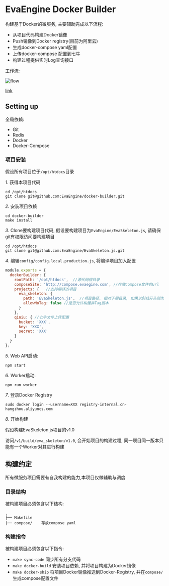 # EvaEngine Docker Builder

构建基于Docker的微服务, 主要辅助完成以下流程:

- 从项目代码构建Docker镜像
- Push镜像到Docker registry(目前为阿里云)
- 生成docker-compose yaml配置
- 上传docker-compose 配置到七牛
- 构建过程提供实时Log查询接口

工作流:

![flow](https://www.websequencediagrams.com/cgi-bin/cdraw?lz=TG9jYWwtPkNJOiBnaXQgdGFnIC1hIHYxLjAKQ0ktPkJ1aWxkZXIgQVBJOiBHRVQgL3YxL2J1aWxkL3Byb2plY3QvdjEKAB8HACUKUXVldWU6IGNyZWF0ZSB0YXNrIAAdCAAWBgBQCldvcmtlcjogAFAFIGltYWdlcwAjCQAXBi0-RG9ja2VyIFJlZ2lzdHJ5OiBwdXNoABUYQ0ROOiB1cGxvYWQgY29tcG9zZS55bWwKQ0ROLT5Qcm9kdWN0aW9uOiBkb3duABURAFwPACIQY2tlci0ATwcgdXA&s=modern-blue)

[link](https://www.websequencediagrams.com/?lz=TG9jYWwtPkNJOiBnaXQgdGFnIC1hIHYxLjAKQ0ktPkJ1aWxkZXIgQVBJOiBHRVQgL3YxL2J1aWxkL3Byb2plY3QvdjEKAB8HACUKUXVldWU6IGNyZWF0ZSB0YXNrIAAdCAAWBgBQCldvcmtlcjogAFAFIGltYWdlcwAjCQAXBi0-RG9ja2VyIFJlZ2lzdHJ5OiBwdXNoABUYQ0ROOiB1cGxvYWQgY29tcG9zZS55bWwKQ0ROLT5Qcm9kdWN0aW9uOiBkb3duABURAFwPACIQY2tlci0ATwcgdXA&s=modern-blue)

## Setting up

全局依赖:

- Git
- Redis
- Docker
- Docker-Compose

### 项目安装

假设所有项目位于`/opt/htdocs`目录

*1*. 获得本项目代码

```
cd /opt/htdocs
git clone git@github.com:EvaEngine/docker-builder.git
```

*2*. 安装项目依赖

```
cd docker-builder
make install
```

*3*. Clone要构建项目代码, 假设要构建项目为`EvaEngine/EvaSkeleton.js`, 请确保git有权限访问要构建项目

```
cd /opt/htdocs
git clone git@github.com:EvaEngine/EvaSkeleton.js.git
```

*4*. 编辑`config/config.local.production.js`, 将编译项目加入配置

``` js
module.exports = {
  dockerBuilder: {
    rootPath: '/opt/htdocs',  //源代码根目录
    composeSite: 'http://compose.evaegine.com', //存放compose文件的url
    projects: {   //支持编译的项目
      eva_skeleton: {
        path: 'EvaSkeleton.js',  //项目路径, 相对于根目录, 如果以斜线开头则为绝对路径
        allowNoTag: false //是否允许构建非Tag版本
      }
    },
    qiniu: { //七牛文件上传配置
      bucket: 'XXX',
      key: 'XXX',
      secret: 'XXX'
    }
  }
};
```

*5*. Web API启动:

```
npm start
```

*6*. Worker启动:

```
npm run worker
```


*7*. 登录Docker Registry

```
sudo docker login --username=XXX registry-internal.cn-hangzhou.aliyuncs.com
```

*8*. 开始构建

假设构建EvaSkeleton.js项目的v1.0

访问`/v1/build/eva_skeleton/v1.0`, 会开始项目的构建过程, 同一项目同一版本只能有一个Worker对其进行构建

## 构建约定

所有微服务项目需要有自我构建的能力,本项目仅做辅助与调度

### 目录结构

被构建项目必须包含以下结构:

```
.
├── Makefile
├── compose/    存放compose yaml
```

### 构建指令

被构建项目必须包含以下指令:

- `make sync-code` 同步所有分支代码
- `make docker-build` 安装项目依赖, 并将项目构建为Docker镜像
- `make docker-ship` 将项目Docker镜像推送到Docker-Registry, 并在`compose/`生成compose配置文件
